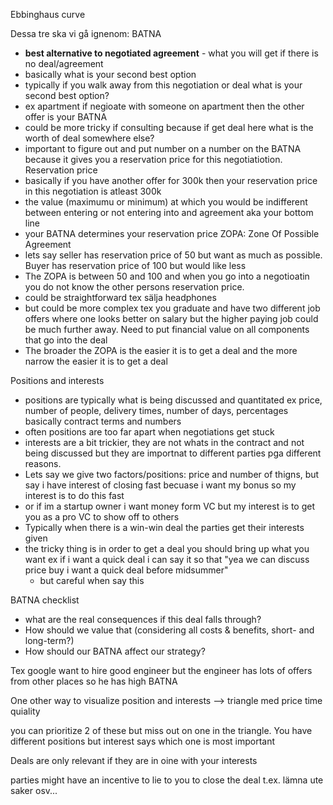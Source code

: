 
Ebbinghaus curve

Dessa tre ska vi gå ignenom:
BATNA
- **best alternative to negotiated agreement** - what you will get if there is no deal/agreement
- basically what is your second best option 
- typically if you walk away from this negotiation or deal what is your second best option?
- ex apartment if negioate with someone on apartment then the other offer is your BATNA
- could be more tricky if consulting because if get deal here what is the worth of deal somewhere else?
- important to figure out and put number on a number on the BATNA because it gives you a reservation price for this negotiatiotion.
Reservation price
- basically if you have another offer for 300k then your reservation price in this negotiation is atleast 300k
- the value (maximumu or minimum) at which you would be indifferent between entering or not entering into and agreement aka your bottom line
- your BATNA determines your reservation price
ZOPA: Zone Of Possible Agreement
- lets say seller has reservation price of 50 but want as much as possible. Buyer has reservation price of 100 but would like less
- The ZOPA is between 50 and 100 and when you go into a negotioatin you do not know the other persons reservation price.
- could be straightforward tex sälja headphones
- but could be more complex tex you graduate and have two different job offers where one looks better on salary but the higher paying job could be much further away. Need to put financial value on all components that go into the deal
- The broader the ZOPA is the easier it is to get a deal and the more narrow the easier it is to get a deal

Positions and interests
- positions are typically what is being discussed and quantitated ex price, number of people, delivery times, number of days, percentages basically contract terms and numbers
- often positions are too far apart when negotiations get stuck
- interests are a bit trickier, they are not whats in the contract and not being discussed but they are importnat to different parties pga different reasons.
- Lets say we give two factors/positions: price and number of thigns, but say i have interest of closing fast becuase i want my bonus so my interest is to do this fast
- or if im a startup owner i want money form VC but my interest is to get you as a pro VC to show off to others
- Typically when there is a win-win deal the parties get their interests given
- the tricky thing is in order to get a deal you should bring up what you want ex if i want a quick deal i can say it so that "yea we can discuss price buy i want a quick deal before midsummer"
	- but careful when say this

BATNA checklist
- what are the real consequences if this deal falls through?
- How should we value that (considering all costs & benefits, short- and long-term?)
- How should our BATNA affect our strategy?

Tex google want to hire good engineer but the engineer has lots of offers from other places so he has high BATNA


One other way to visualize position and interests 
-->
triangle med 
price 
time 
quiality

you can prioritize 2 of these but miss out on one in the triangle.
You have different positions but interest says which one is most important


Deals are only relevant if they are in oine with your interests

parties might have an incentive to lie to you to close the deal t.ex. lämna ute saker osv...



